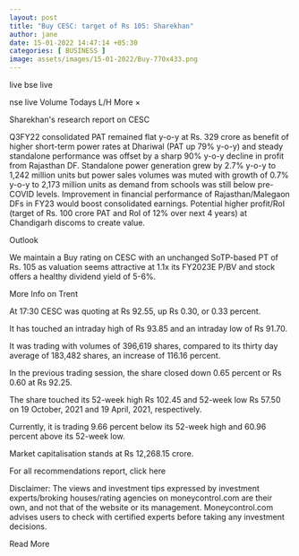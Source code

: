 ```yaml
---
layout: post
title: "Buy CESC: target of Rs 105: Sharekhan"
author: jane 
date: 15-01-2022 14:47:14 +05:30 
categories: [ BUSINESS ] 
image: assets/images/15-01-2022/Buy-770x433.png
---
```

live bse live

nse live Volume Todays L/H More ×

Sharekhan's research report on CESC

Q3FY22 consolidated PAT remained flat y-o-y at Rs. 329 crore as benefit of higher short-term power rates at Dhariwal (PAT up 79% y-o-y) and steady standalone performance was offset by a sharp 90% y-o-y decline in profit from Rajasthan DF. Standalone power generation grew by 2.7% y-o-y to 1,242 million units but power sales volumes was muted with growth of 0.7% y-o-y to 2,173 million units as demand from schools was still below pre-COVID levels. Improvement in financial performance of Rajasthan/Malegaon DFs in FY23 would boost consolidated earnings. Potential higher profit/RoI (target of Rs. 100 crore PAT and RoI of 12% over next 4 years) at Chandigarh discoms to create value.



Outlook

We maintain a Buy rating on CESC with an unchanged SoTP-based PT of Rs. 105 as valuation seems attractive at 1.1x its FY2023E P/BV and stock offers a healthy dividend yield of 5-6%.

More Info on Trent

At 17:30 CESC was quoting at Rs 92.55, up Rs 0.30, or 0.33 percent.

It has touched an intraday high of Rs 93.85 and an intraday low of Rs 91.70.

It was trading with volumes of 396,619 shares, compared to its thirty day average of 183,482 shares, an increase of 116.16 percent.

In the previous trading session, the share closed down 0.65 percent or Rs 0.60 at Rs 92.25.

The share touched its 52-week high Rs 102.45 and 52-week low Rs 57.50 on 19 October, 2021 and 19 April, 2021, respectively.

Currently, it is trading 9.66 percent below its 52-week high and 60.96 percent above its 52-week low.

Market capitalisation stands at Rs 12,268.15 crore.

For all recommendations report, click here

Disclaimer: The views and investment tips expressed by investment experts/broking houses/rating agencies on moneycontrol.com are their own, and not that of the website or its management. Moneycontrol.com advises users to check with certified experts before taking any investment decisions.

Read More